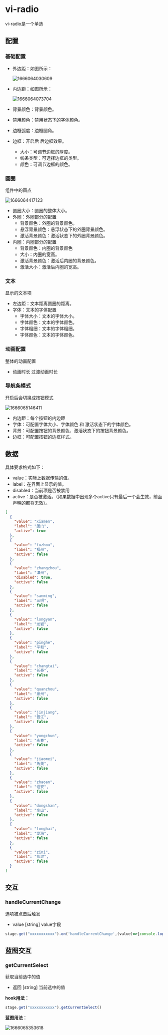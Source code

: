 # vi-radio

vi-radio是一个单选

## 配置

### 基础配置

- 外边距：如图所示：

  ![1666064030609](../../../../../public/datav/radio/1666064030609.png)

- 内边距：如图所示：

  ![1666064073704](../../../../../public/datav/radio/1666064073704.png)

- 背景颜色：背景颜色。
- 禁用颜色：禁用状态下的字体颜色。
- 边框弧度：边框圆角。
- 边框：开启后 后边框效果。
  - 大小：可调节边框的厚度。
  - 线条类型：可选择边框的类型。
  - 颜色：可调节边框的颜色。

### 圆圈

组件中的圆点

![1666064417123](../../../../../public/datav/radio/1666064417123.png)

- 圆圈大小：圆圈的整体大小。
- 外圈：外圈部分的配置
  - 背景颜色：外圈的背景颜色。
  - 悬浮背景颜色：悬浮状态下的外圈背景颜色。
  - 激活背景颜色：激活状态下的外圈背景颜色。
- 内圈：内圈部分的配置
  - 背景颜色：内圈的背景颜色
  - 大小：内圈的宽高。
  - 激活背景颜色：激活后内圈的背景颜色。
  - 激活大小：激活后内圈的宽高。

### 文本

显示的文本项

- 左边距：文本距离圆圈的距离。
- 字体：文本的字体配置
  - 字体大小：文本的字体大小。
  - 字体颜色：文本的字体颜色。
  - 字体粗细：文本的字体粗细。
  - 字体颜色：文本的字体颜色。

### 动画配置

整体的动画配置

- 动画时长 过渡动画时长

### 导航条模式

开启后会切换成按钮模式

![1666065146411](../../../../../public/datav/radio/1666065146411.png)

- 内边距：每个按钮的内边距
- 字体：可配置字体大小、字体颜色 和 激活状态下的字体颜色。
- 背景：可配置按钮的背景颜色、激活状态下的按钮背景颜色。
- 边框：可配置按钮的边框样式。

## 数据

具体要求格式如下：

- value：实际上数据传输的值。
- label：在界面上显示的值。
- disabled：当前项是否被禁用
- active：是否被激活。（如果数据中出现多个active只有最后一个会生效，前面声明的都将无效）。

```json
[
  {
    "value": "xiamen",
    "label": "厦门",
    "active": true
  },
  {
    "value": "fuzhou",
    "label": "福州",
    "active": false
  },
  {
    "value": "zhangzhou",
    "label": "漳州",
    "disabled": true,
    "active": false
  },
  {
    "value": "sanming",
    "label": "三明",
    "active": false
  },
  {
    "value": "longyan",
    "label": "龙岩",
    "active": false
  },
  {
    "value": "pinghe",
    "label": "平和",
    "active": false
  },
  {
    "value": "changtai",
    "label": "长泰",
    "active": false
  },
  {
    "value": "quanzhou",
    "label": "泉州",
    "active": false
  },
  {
    "value": "jinjiang",
    "label": "晋江",
    "active": false
  },
  {
    "value": "yongchun",
    "label": "永春",
    "active": false
  },
  {
    "value": "jiaomei",
    "label": "角美",
    "active": false
  },
  {
    "value": "zhaoan",
    "label": "诏安",
    "active": false
  },
  {
    "value": "dongshan",
    "label": "东山",
    "active": false
  },
  {
    "value": "longhai",
    "label": "龙海",
    "active": false
  },
  {
    "value": "zini",
    "label": "紫泥",
    "active": false
  }
]
```

## 交互

### handleCurrentChange

选项被点击后触发

- value [string] value字段 

```js
stage.get("xxxxxxxxxxx").on('handleCurrentChange',(value)=>{console.log(value)})
```

## 蓝图交互

### getCurrentSelect

获取当前选中的值

- 返回 [string] 当前选中的值

**hook用法：**

```js
stage.get("xxxxxxxxxxx").getCurrentSelect()
```

**蓝图用法**：

![1666065353618](../../../../../public/datav/radio/1666065353618.png)